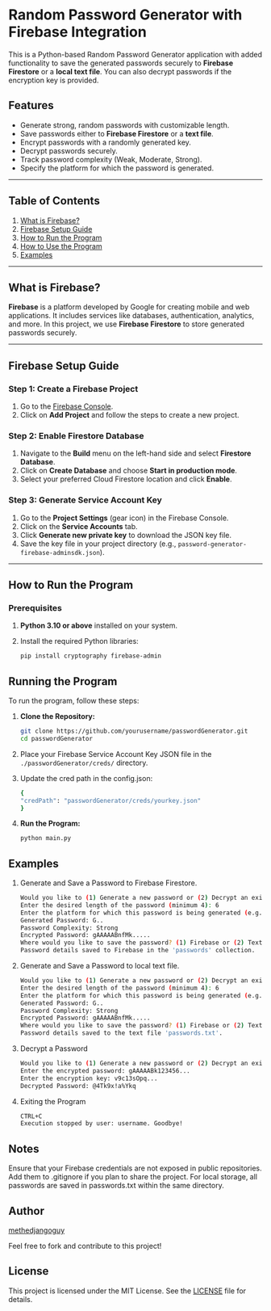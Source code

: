 # Random Password Generator with Firebase Integration

This is a Python-based Random Password Generator application with added functionality to save the generated passwords securely to **Firebase Firestore** or a **local text file**. You can also decrypt passwords if the encryption key is provided.

## Features

- Generate strong, random passwords with customizable length.
- Save passwords either to **Firebase Firestore** or a **text file**.
- Encrypt passwords with a randomly generated key.
- Decrypt passwords securely.
- Track password complexity (Weak, Moderate, Strong).
- Specify the platform for which the password is generated.

---

## Table of Contents

1. [What is Firebase?](#what-is-firebase)
2. [Firebase Setup Guide](#firebase-setup-guide)
3. [How to Run the Program](#how-to-run-the-program)
4. [How to Use the Program](#running-the-program)
5. [Examples](#examples)

---

## What is Firebase?

**Firebase** is a platform developed by Google for creating mobile and web applications. It includes services like databases, authentication, analytics, and more. In this project, we use **Firebase Firestore** to store generated passwords securely.

---

## Firebase Setup Guide

### Step 1: Create a Firebase Project

1. Go to the [Firebase Console](https://console.firebase.google.com/).
2. Click on **Add Project** and follow the steps to create a new project.

### Step 2: Enable Firestore Database

1. Navigate to the **Build** menu on the left-hand side and select **Firestore Database**.
2. Click on **Create Database** and choose **Start in production mode**.
3. Select your preferred Cloud Firestore location and click **Enable**.

### Step 3: Generate Service Account Key

1. Go to the **Project Settings** (gear icon) in the Firebase Console.
2. Click on the **Service Accounts** tab.
3. Click **Generate new private key** to download the JSON key file.
4. Save the key file in your project directory (e.g., `password-generator-firebase-adminsdk.json`).

---

## How to Run the Program

### Prerequisites

1. **Python 3.10 or above** installed on your system.
2. Install the required Python libraries:

   ```bash
   pip install cryptography firebase-admin
    ```

## Running the Program

To run the program, follow these steps:

1. **Clone the Repository:**

    ```bash
    git clone https://github.com/yourusername/passwordGenerator.git
    cd passwordGenerator
    ```

2. Place your Firebase Service Account Key JSON file in the `./passwordGenerator/creds/` directory.

3. Update the cred path in the config.json:

    ```bash
    {
    "credPath": "passwordGenerator/creds/yourkey.json"
    }
    ```

4. **Run the Program:**

    ```bash
    python main.py
    ```

## Examples

1. Generate and Save a Password to Firebase Firestore.

    ```bash
    Would you like to (1) Generate a new password or (2) Decrypt an existing password? (Enter 1 or 2): 1
    Enter the desired length of the password (minimum 4): 6
    Enter the platform for which this password is being generated (e.g., Gmail, AWS, etc.): AWS
    Generated Password: G..
    Password Complexity: Strong
    Encrypted Password: gAAAAABnfMk.....
    Where would you like to save the password? (1) Firebase or (2) Text File: 1
    Password details saved to Firebase in the 'passwords' collection.
    ```

2. Generate and Save a Password to local text file.

    ```bash
    Would you like to (1) Generate a new password or (2) Decrypt an existing password? (Enter 1 or 2): 1
    Enter the desired length of the password (minimum 4): 6
    Enter the platform for which this password is being generated (e.g., Gmail, AWS, etc.): AWS
    Generated Password: G..
    Password Complexity: Strong
    Encrypted Password: gAAAAABnfMk.....
    Where would you like to save the password? (1) Firebase or (2) Text File: 2
    Password details saved to the text file 'passwords.txt'.
    ```

3. Decrypt a Password

    ```bash
    Would you like to (1) Generate a new password or (2) Decrypt an existing password? (Enter 1 or 2): 2
    Enter the encrypted password: gAAAAABk123456...
    Enter the encryption key: v9c13sOpq...
    Decrypted Password: @4Tk9x!a%Ykq
    ```

4. Exiting the Program

    ```bash
    CTRL+C
    Execution stopped by user: username. Goodbye!
    ```

## Notes

Ensure that your Firebase credentials are not exposed in public repositories. Add them to .gitignore if you plan to share the project.
For local storage, all passwords are saved in passwords.txt within the same directory.

## Author

[methedjangoguy](https://github.com/methedjangoguy)

Feel free to fork and contribute to this project!

## License

This project is licensed under the MIT License. See the [LICENSE](LICENSE) file for details.

